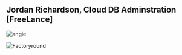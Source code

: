 ## Jordan Richardson, Cloud DB Adminstration [FreeLance] 

![angie](https://github.com/jrichy1/stackblitz-webcontainer-api-starter-amh59e/assets/128091138/31f1bd2d-9c3d-4cd5-9f9a-5df56f29e468)


   
  ![Factoryround](https://github.com/jrichy1/stackblitz-webcontainer-api-starter-amh59e/assets/128091138/e7707863-b132-4d5a-8908-fba5a814d9d4)





